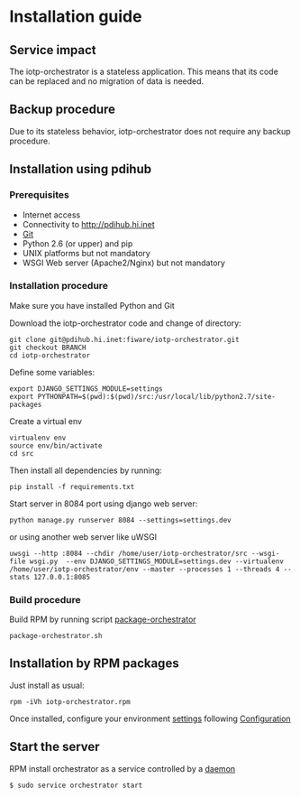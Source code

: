# Installation guide

## Service impact
The iotp-orchestrator is a stateless application. This means that its code can be replaced and no migration of data is needed.

## Backup procedure
Due to its stateless behavior, iotp-orchestrator does not require any backup procedure.

## Installation using pdihub

### Prerequisites
 * Internet access
 * Connectivity to http://pdihub.hi.inet
 * [Git](http://git-scm.com/)
 * Python 2.6 (or upper) and pip
 * UNIX platforms but not mandatory
 * WSGI Web server (Apache2/Nginx) but not mandatory

### Installation procedure
Make sure you have installed Python and Git

Download the iotp-orchestrator code and change of directory:
```
git clone git@pdihub.hi.inet:fiware/iotp-orchestrator.git
git checkout BRANCH
cd iotp-orchestrator
```

Define some variables:
```
export DJANGO_SETTINGS_MODULE=settings
export PYTHONPATH=$(pwd):$(pwd)/src:/usr/local/lib/python2.7/site-packages
```

Create a virtual env
```
virtualenv env
source env/bin/activate
cd src
```

Then install all dependencies by running:
```
pip install -f requirements.txt
```


Start server in 8084 port using django web server:
```
python manage.py runserver 8084 --settings=settings.dev
```

or using another web server like uWSGI
```
uwsgi --http :8084 --chdir /home/user/iotp-orchestrator/src --wsgi-file wsgi.py  --env DJANGO_SETTINGS_MODULE=settings.dev --virtualenv /home/user/iotp-orchestrator/env --master --processes 1 --threads 4 --stats 127.0.0.1:8085
```

### Build procedure
Build RPM by running script [package-orchestrator](https://pdihub.hi.inet/fiware/iotp-orchestrator/blob/develop/package-orchestrator.sh)
```
package-orchestrator.sh
```


## Installation by RPM packages
Just install as usual:

```
rpm -iVh iotp-orchestrator.rpm
```

Once installed, configure your environment [settings](https://pdihub.hi.inet/fiware/iotp-orchestrator/blob/develop/src/settings) following [Configuration](CONFIG.md)



## Start the server
RPM install orchestrator as a service controlled by a [daemon](https://pdihub.hi.inet/fiware/iotp-orchestrator/blob/develop/bin/orchestrator-daemon.sh)

```
$ sudo service orchestrator start
```
